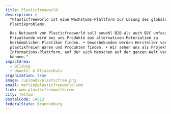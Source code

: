 ```yaml
---
title: Plasticfreeworld
description: >
  "Plasticfreeworld ist eine Wachstums-Plattform zur Lösung des globalen
  Plastikproblems.

  Das Netzwerk von Plasticfreeworld soll sowohl B2B als auch B2C umfassen. • Der
  Privatkunde wird bei uns Produkte aus alternativen Materialien zu
  herkömmlichen Plastiken finden. • Gewerbekunden werden Hersteller von
  plastikfreien Waren und Produkten finden. • Wir sehen uns als Projekt- und
  Informations-Plattform, auf der sich Menschen auf der ganzen Welt vernetzen
  können."
impactArea:
  - Bildung
  - Umwelt– & Klimaschutz
organization: true
image: /uploads/plasticfree.png
email: merlin@plasticfreeworld.com
link: www.plasticfreeworld.com
city: Teltow
postalCode: 14513
federalState: Brandenburg
---
```


